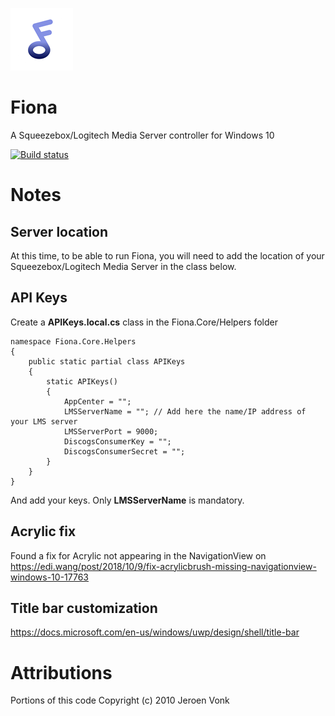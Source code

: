 ![logo](https://github.com/PaoloM/Fiona/blob/main/Original%20assets/Fiona%20logo%20-%20small.png)

# Fiona
 A Squeezebox/Logitech Media Server controller for Windows 10

[![Build status](https://build.appcenter.ms/v0.1/apps/c1bf4304-517e-47af-8e39-5e78f367f15b/branches/main/badge)](https://appcenter.ms)

# Notes

## Server location

At this time, to be able to run Fiona, you will need to add the location of your Squeezebox/Logitech Media Server in the class below.

## API Keys

Create a __APIKeys.local.cs__ class in the Fiona.Core/Helpers folder

    namespace Fiona.Core.Helpers
    {
        public static partial class APIKeys
        {
            static APIKeys()
            {
                AppCenter = "";
                LMSServerName = ""; // Add here the name/IP address of your LMS server
                LMSServerPort = 9000;
                DiscogsConsumerKey = "";
                DiscogsConsumerSecret = "";
            }
        }
    }

And add your keys. Only __LMSServerName__ is mandatory.

## Acrylic fix

Found a fix for Acrylic not appearing in the NavigationView on https://edi.wang/post/2018/10/9/fix-acrylicbrush-missing-navigationview-windows-10-17763 

## Title bar customization

https://docs.microsoft.com/en-us/windows/uwp/design/shell/title-bar

# Attributions

 Portions of this code Copyright (c) 2010 Jeroen Vonk
